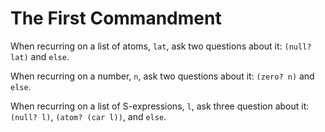 # The First Commandment

When recurring on a list of atoms, `lat`, ask two questions
about it: `(null? lat)` and `else`.

When recurring on a number, `n`, ask two questions about it: `(zero? n)`
and `else`.

When recurring on a list of S-expressions, `l`, ask three question
about it: `(null? l)`, `(atom? (car l))`, and `else`.

